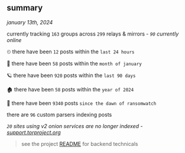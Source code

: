 
## summary
_january 13th, 2024_

currently tracking `163` groups across `299` relays & mirrors - _`90` currently online_

⏲ there have been `12` posts within the `last 24 hours`

🦈 there have been `58` posts within the `month of january`

🪐 there have been `920` posts within the `last 90 days`

🏚 there have been `58` posts within the `year of 2024`

🦕 there have been `9340` posts `since the dawn of ransomwatch`

there are `96` custom parsers indexing posts

_`20` sites using v2 onion services are no longer indexed - [support.torproject.org](https://support.torproject.org/onionservices/v2-deprecation/)_

> see the project [README](https://github.com/joshhighet/ransomwatch#ransomwatch--) for backend technicals
